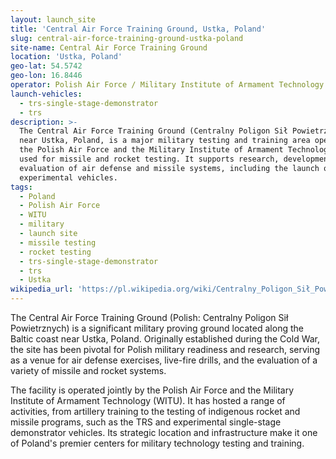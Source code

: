 ```yaml
---
layout: launch_site
title: 'Central Air Force Training Ground, Ustka, Poland'
slug: central-air-force-training-ground-ustka-poland
site-name: Central Air Force Training Ground
location: 'Ustka, Poland'
geo-lat: 54.5742
geo-lon: 16.8446
operator: Polish Air Force / Military Institute of Armament Technology (WITU)
launch-vehicles:
  - trs-single-stage-demonstrator
  - trs
description: >-
  The Central Air Force Training Ground (Centralny Poligon Sił Powietrznych)
  near Ustka, Poland, is a major military testing and training area operated by
  the Polish Air Force and the Military Institute of Armament Technology (WITU),
  used for missile and rocket testing. It supports research, development, and
  evaluation of air defense and missile systems, including the launch of
  experimental vehicles.
tags:
  - Poland
  - Polish Air Force
  - WITU
  - military
  - launch site
  - missile testing
  - rocket testing
  - trs-single-stage-demonstrator
  - trs
  - Ustka
wikipedia_url: 'https://pl.wikipedia.org/wiki/Centralny_Poligon_Sił_Powietrznych'
---
```

The Central Air Force Training Ground (Polish: Centralny Poligon Sił Powietrznych) is a significant military proving ground located along the Baltic coast near Ustka, Poland. Originally established during the Cold War, the site has been pivotal for Polish military readiness and research, serving as a venue for air defense exercises, live-fire drills, and the evaluation of a variety of missile and rocket systems.

The facility is operated jointly by the Polish Air Force and the Military Institute of Armament Technology (WITU). It has hosted a range of activities, from artillery training to the testing of indigenous rocket and missile programs, such as the TRS and experimental single-stage demonstrator vehicles. Its strategic location and infrastructure make it one of Poland's premier centers for military technology testing and training.

